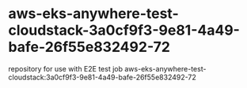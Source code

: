 # aws-eks-anywhere-test-cloudstack-3a0cf9f3-9e81-4a49-bafe-26f55e832492-72
repository for use with E2E test job aws-eks-anywhere-test-cloudstack:3a0cf9f3-9e81-4a49-bafe-26f55e832492-72
